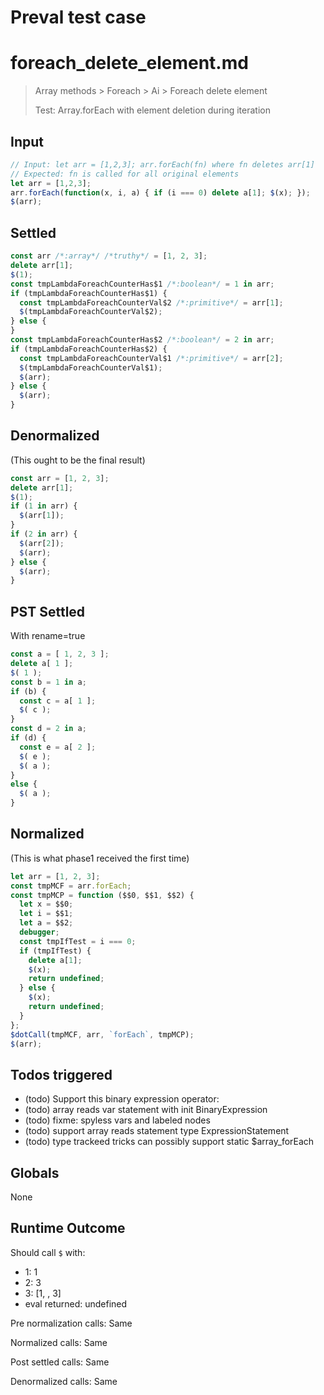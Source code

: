 # Preval test case

# foreach_delete_element.md

> Array methods > Foreach > Ai > Foreach delete element
>
> Test: Array.forEach with element deletion during iteration

## Input

`````js filename=intro
// Input: let arr = [1,2,3]; arr.forEach(fn) where fn deletes arr[1]
// Expected: fn is called for all original elements
let arr = [1,2,3];
arr.forEach(function(x, i, a) { if (i === 0) delete a[1]; $(x); });
$(arr);
`````


## Settled


`````js filename=intro
const arr /*:array*/ /*truthy*/ = [1, 2, 3];
delete arr[1];
$(1);
const tmpLambdaForeachCounterHas$1 /*:boolean*/ = 1 in arr;
if (tmpLambdaForeachCounterHas$1) {
  const tmpLambdaForeachCounterVal$2 /*:primitive*/ = arr[1];
  $(tmpLambdaForeachCounterVal$2);
} else {
}
const tmpLambdaForeachCounterHas$2 /*:boolean*/ = 2 in arr;
if (tmpLambdaForeachCounterHas$2) {
  const tmpLambdaForeachCounterVal$1 /*:primitive*/ = arr[2];
  $(tmpLambdaForeachCounterVal$1);
  $(arr);
} else {
  $(arr);
}
`````


## Denormalized
(This ought to be the final result)

`````js filename=intro
const arr = [1, 2, 3];
delete arr[1];
$(1);
if (1 in arr) {
  $(arr[1]);
}
if (2 in arr) {
  $(arr[2]);
  $(arr);
} else {
  $(arr);
}
`````


## PST Settled
With rename=true

`````js filename=intro
const a = [ 1, 2, 3 ];
delete a[ 1 ];
$( 1 );
const b = 1 in a;
if (b) {
  const c = a[ 1 ];
  $( c );
}
const d = 2 in a;
if (d) {
  const e = a[ 2 ];
  $( e );
  $( a );
}
else {
  $( a );
}
`````


## Normalized
(This is what phase1 received the first time)

`````js filename=intro
let arr = [1, 2, 3];
const tmpMCF = arr.forEach;
const tmpMCP = function ($$0, $$1, $$2) {
  let x = $$0;
  let i = $$1;
  let a = $$2;
  debugger;
  const tmpIfTest = i === 0;
  if (tmpIfTest) {
    delete a[1];
    $(x);
    return undefined;
  } else {
    $(x);
    return undefined;
  }
};
$dotCall(tmpMCF, arr, `forEach`, tmpMCP);
$(arr);
`````


## Todos triggered


- (todo) Support this binary expression operator:
- (todo) array reads var statement with init BinaryExpression
- (todo) fixme: spyless vars and labeled nodes
- (todo) support array reads statement type ExpressionStatement
- (todo) type trackeed tricks can possibly support static $array_forEach


## Globals


None


## Runtime Outcome


Should call `$` with:
 - 1: 1
 - 2: 3
 - 3: [1, , 3]
 - eval returned: undefined

Pre normalization calls: Same

Normalized calls: Same

Post settled calls: Same

Denormalized calls: Same
